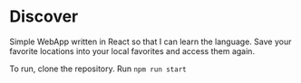 # Discover
Simple WebApp written in React so that I can learn the language.
Save your favorite locations into your local favorites and access them again.

To run, clone the repository.
Run `npm run start`
